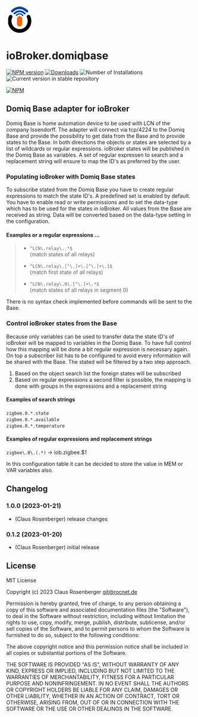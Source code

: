 ![Logo](admin/domiqbase.png)
# ioBroker.domiqbase

[![NPM version](https://img.shields.io/npm/v/iobroker.domiqbase.svg)](https://www.npmjs.com/package/iobroker.domiqbase)
[![Downloads](https://img.shields.io/npm/dm/iobroker.domiqbase.svg)](https://www.npmjs.com/package/iobroker.domiqbase)
![Number of Installations](https://iobroker.live/badges/domiqbase-installed.svg)
![Current version in stable repository](https://iobroker.live/badges/domiqbase-stable.svg)

[![NPM](https://nodei.co/npm/iobroker.domiqbase.png?downloads=true)](https://nodei.co/npm/iobroker.domiqbase/)

## Domiq Base adapter for ioBroker

Domiq Base is home automation device to be used with LCN of the company Issendorff. The adapter will connect via tcp/4224 to the Domiq Base and provide the possibility to get data from the Base and to provide states to the Base. In both directions the objects or states are selected by a list of wildcards or regular expressions. ioBroker states will be published in the Domiq Base as variables. A set of regular expressen to search and a replacement string will ensure to map the ID's as preferred by the user.

### Populating ioBroker with Domiq Base states

To subscribe stated from the Domiq Base you have to create regular expressions to match the state ID's. A predefined set is enabled by default. You have to enable read or write permissions and to set the data-type which has to be used for the states in ioBroker. All values from the Base are received as string. Data will be converted based on the data-type setting in the configuration.  
#### Examples or a regular expressions ...
>- `^LCN\.relay\..*$`  
>(match states of all relays)  
>  
>- `^LCN\.relay\.[^\.]+\.[^\.]+\.1$`  
>(match first state of all relays)  
>  
>- `^LCN\.relay\.0\.[^\.]+\.*$`  
>(match states of all relays in segment 0)  
  
There is no syntax check implemented before commands will be sent to the Base.

### Control ioBroker states from the Base

Because only variables can be used to transfer data the state ID's of ioBroker will be mapped to variables in the Domiq Base. To have full control how this mapping will be done a bit regular expression is necessary again. On top a subscriber list has to be configured to avoid every information will be shared with the Base. The stated will be filtered by a two step approach. 

1. Based on the object search list the foreign states will be subscribed
2. Based on regular expressions a second filter is possible, the mapping is done with groups in the expressions and a replacement string

#### Examples of search strings
`zigbee.0.*.state`  
`zigbee.0.*.available`  
`zigbee.0.*.temperature`  
#### Examples of regular expressions and replacement strings
`zigbee\.0\.(.*)` -> iob.zigbee.$1  
  
In this configuration table it can be decided to store the value in MEM or VAR variables also.



## Changelog
### 1.0.0 (2023-01-21)
* (Claus Rosenberger) release changes

### 0.1.2 (2023-01-20)
* (Claus Rosenberger) initial release

## License
MIT License

Copyright (c) 2023 Claus Rosenberger <git@rocnet.de>

Permission is hereby granted, free of charge, to any person obtaining a copy
of this software and associated documentation files (the "Software"), to deal
in the Software without restriction, including without limitation the rights
to use, copy, modify, merge, publish, distribute, sublicense, and/or sell
copies of the Software, and to permit persons to whom the Software is
furnished to do so, subject to the following conditions:

The above copyright notice and this permission notice shall be included in all
copies or substantial portions of the Software.

THE SOFTWARE IS PROVIDED "AS IS", WITHOUT WARRANTY OF ANY KIND, EXPRESS OR
IMPLIED, INCLUDING BUT NOT LIMITED TO THE WARRANTIES OF MERCHANTABILITY,
FITNESS FOR A PARTICULAR PURPOSE AND NONINFRINGEMENT. IN NO EVENT SHALL THE
AUTHORS OR COPYRIGHT HOLDERS BE LIABLE FOR ANY CLAIM, DAMAGES OR OTHER
LIABILITY, WHETHER IN AN ACTION OF CONTRACT, TORT OR OTHERWISE, ARISING FROM,
OUT OF OR IN CONNECTION WITH THE SOFTWARE OR THE USE OR OTHER DEALINGS IN THE
SOFTWARE.
